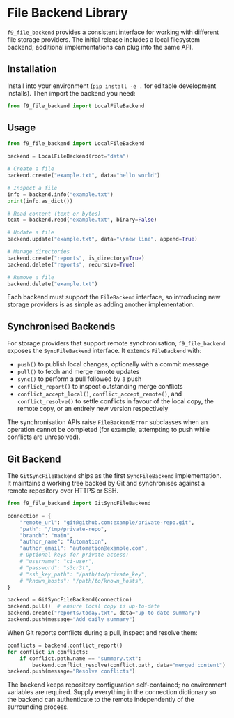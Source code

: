 # File Backend Library

`f9_file_backend` provides a consistent interface for working with different file storage providers. The initial release includes a local filesystem backend; additional implementations can plug into the same API.

## Installation

Install into your environment (`pip install -e .` for editable development installs). Then import the backend you need:

```python
from f9_file_backend import LocalFileBackend
```

## Usage

```python
from f9_file_backend import LocalFileBackend

backend = LocalFileBackend(root="data")

# Create a file
backend.create("example.txt", data="hello world")

# Inspect a file
info = backend.info("example.txt")
print(info.as_dict())

# Read content (text or bytes)
text = backend.read("example.txt", binary=False)

# Update a file
backend.update("example.txt", data="\nnew line", append=True)

# Manage directories
backend.create("reports", is_directory=True)
backend.delete("reports", recursive=True)

# Remove a file
backend.delete("example.txt")
```

Each backend must support the `FileBackend` interface, so introducing new storage providers is as simple as adding another implementation.

## Synchronised Backends

For storage providers that support remote synchronisation, `f9_file_backend` exposes the `SyncFileBackend` interface. It extends `FileBackend` with:

- `push()` to publish local changes, optionally with a commit message
- `pull()` to fetch and merge remote updates
- `sync()` to perform a pull followed by a push
- `conflict_report()` to inspect outstanding merge conflicts
- `conflict_accept_local()`, `conflict_accept_remote()`, and `conflict_resolve()` to settle conflicts in favour of the local copy, the remote copy, or an entirely new version respectively

The synchronisation APIs raise `FileBackendError` subclasses when an operation cannot be completed (for example, attempting to push while conflicts are unresolved).

## Git Backend

The `GitSyncFileBackend` ships as the first `SyncFileBackend` implementation. It maintains a working tree backed by Git and synchronises against a remote repository over HTTPS or SSH.

```python
from f9_file_backend import GitSyncFileBackend

connection = {
    "remote_url": "git@github.com:example/private-repo.git",
    "path": "/tmp/private-repo",
    "branch": "main",
    "author_name": "Automation",
    "author_email": "automation@example.com",
    # Optional keys for private access:
    # "username": "ci-user",
    # "password": "s3cr3t",
    # "ssh_key_path": "/path/to/private_key",
    # "known_hosts": "/path/to/known_hosts",
}

backend = GitSyncFileBackend(connection)
backend.pull()  # ensure local copy is up-to-date
backend.create("reports/today.txt", data="up-to-date summary")
backend.push(message="Add daily summary")
```

When Git reports conflicts during a pull, inspect and resolve them:

```python
conflicts = backend.conflict_report()
for conflict in conflicts:
    if conflict.path.name == "summary.txt":
        backend.conflict_resolve(conflict.path, data="merged content")
backend.push(message="Resolve conflicts")
```

The backend keeps repository configuration self-contained; no environment variables are required. Supply everything in the connection dictionary so the backend can authenticate to the remote independently of the surrounding process.
